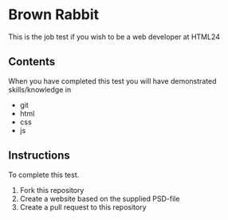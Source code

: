 Brown Rabbit
============

This is the job test if you wish to be a web developer at HTML24

Contents
--------

When you have completed this test you will have demonstrated skills/knowledge in

* git
* html
* css
* js

Instructions
------------

To complete this test.

1. Fork this repository
2. Create a website based on the supplied PSD-file
3. Create a pull request to this repository